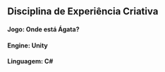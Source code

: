 ## Disciplina de Experiência Criativa
#### Jogo: Onde está Ágata?
#### Engine: Unity
#### Linguagem: C#
